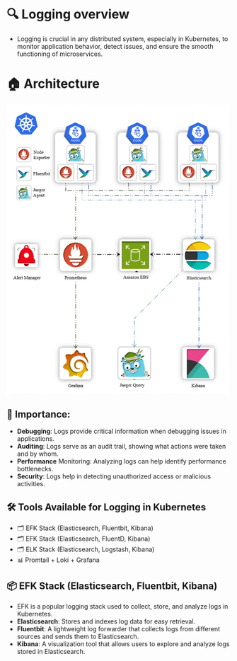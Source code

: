 # 🔍 Logging overview
- Logging is crucial in any distributed system, especially in Kubernetes, to monitor application behavior, detect issues, and ensure the smooth functioning of microservices.



# 🏠 Architecture
![Project Architecture](images/architecture.gif)

## 🚀 Importance:
- **Debugging**: Logs provide critical information when debugging issues in applications.
- **Auditing**: Logs serve as an audit trail, showing what actions were taken and by whom.
- **Performance** Monitoring: Analyzing logs can help identify performance bottlenecks.
- **Security**: Logs help in detecting unauthorized access or malicious activities.

## 🛠️ Tools Available for Logging in Kubernetes
- 🗂️ EFK Stack (Elasticsearch, Fluentbit, Kibana)
- 🗂️ EFK Stack (Elasticsearch, FluentD, Kibana)
- 🗂️ ELK Stack (Elasticsearch, Logstash, Kibana)
- 📊 Promtail + Loki + Grafana

## 📦 EFK Stack (Elasticsearch, Fluentbit, Kibana)
- EFK is a popular logging stack used to collect, store, and analyze logs in Kubernetes.
- **Elasticsearch**: Stores and indexes log data for easy retrieval.
- **Fluentbit**: A lightweight log forwarder that collects logs from different sources and sends them to Elasticsearch.
- **Kibana**: A visualization tool that allows users to explore and analyze logs stored in Elasticsearch.



